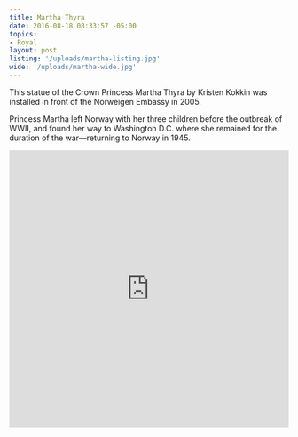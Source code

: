 ```yaml
---
title: Martha Thyra
date: 2016-08-18 08:33:57 -05:00
topics:
- Royal
layout: post
listing: '/uploads/martha-listing.jpg'
wide: '/uploads/martha-wide.jpg'
---
```

This statue of the Crown Princess Martha Thyra by Kristen Kokkin was installed in front of the Norweigen Embassy in 2005.

Princess Martha left Norway with her three children before the outbreak of WWII, and found her way to Washington D.C. where she remained for the duration of the war—returning to Norway in 1945.

<!-- more -->

<iframe width="100%" height="500px" frameBorder="0" src="https://a.tiles.mapbox.com/v4/dai.nh278b2d.html?access_token=pk.eyJ1IjoiZGFpIiwiYSI6IkZsZ0hqcDAifQ.xT3JeLA3cXqgN3HBwoxgAA"></iframe>
